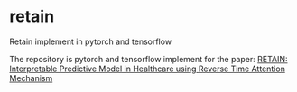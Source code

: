 # retain
Retain implement in pytorch and tensorflow

The repository is pytorch and tensorflow implement for the paper:
[RETAIN: Interpretable Predictive Model in Healthcare using Reverse Time Attention Mechanism](http://papers.nips.cc/paper/6321-retain-an-interpretable-predictive-model-for-healthcare-using-reverse-time-attention-mechanism)